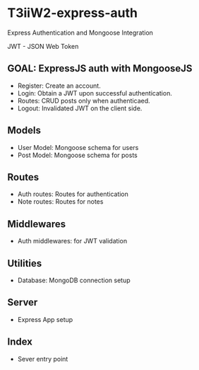 # T3iiW2-express-auth

Express Authentication and Mongoose Integration

JWT - JSON Web Token

## GOAL: ExpressJS auth with MongooseJS

- Register: Create an account.
- Login: Obtain a JWT upon successful authentication.
- Routes: CRUD posts only when authenticaed.
- Logout: Invalidated JWT on the client side.

## Models

- User Model: Mongoose schema for users
- Post Model: Mongoose schema for posts

## Routes

- Auth routes: Routes for authentication
- Note routes: Routes for notes

## Middlewares

- Auth middlewares: for JWT validation

## Utilities

- Database: MongoDB connection setup

## Server

- Express App setup

## Index

- Sever entry point
